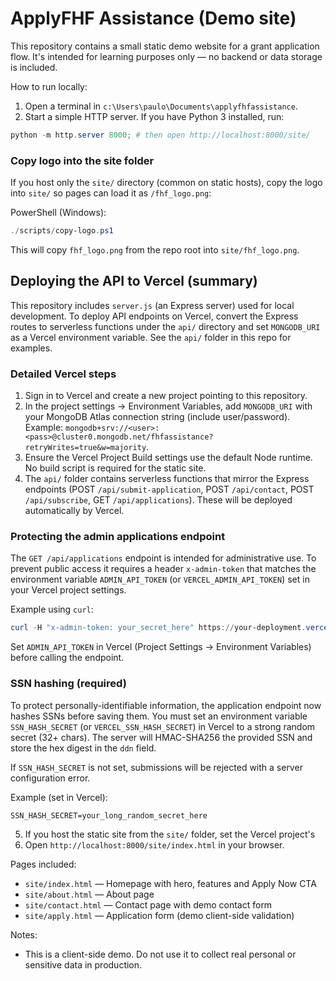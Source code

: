 # ApplyFHF Assistance (Demo site)

This repository contains a small static demo website for a grant application flow. It's intended for learning purposes only — no backend or data storage is included.

How to run locally:

1. Open a terminal in `c:\Users\paulo\Documents\applyfhfassistance`.
2. Start a simple HTTP server. If you have Python 3 installed, run:

```powershell
python -m http.server 8000; # then open http://localhost:8000/site/
```

### Copy logo into the site folder

If you host only the `site/` directory (common on static hosts), copy the logo into `site/` so pages can load it as `/fhf_logo.png`:

PowerShell (Windows):

```powershell
./scripts/copy-logo.ps1
```

This will copy `fhf_logo.png` from the repo root into `site/fhf_logo.png`.

## Deploying the API to Vercel (summary)

This repository includes `server.js` (an Express server) used for local development. To deploy API endpoints on Vercel, convert the Express routes to serverless functions under the `api/` directory and set `MONGODB_URI` as a Vercel environment variable. See the `api/` folder in this repo for examples.

### Detailed Vercel steps

1. Sign in to Vercel and create a new project pointing to this repository.
2. In the project settings -> Environment Variables, add `MONGODB_URI` with your MongoDB Atlas connection string (include user/password). Example: `mongodb+srv://<user>:<pass>@cluster0.mongodb.net/fhfassistance?retryWrites=true&w=majority`.
3. Ensure the Vercel Project Build settings use the default Node runtime. No build script is required for the static site.
4. The `api/` folder contains serverless functions that mirror the Express endpoints (POST `/api/submit-application`, POST `/api/contact`, POST `/api/subscribe`, GET `/api/applications`). These will be deployed automatically by Vercel.
### Protecting the admin applications endpoint

The `GET /api/applications` endpoint is intended for administrative use. To prevent public access it requires a header `x-admin-token` that matches the environment variable `ADMIN_API_TOKEN` (or `VERCEL_ADMIN_API_TOKEN`) set in your Vercel project settings.

Example using `curl`:

```powershell
curl -H "x-admin-token: your_secret_here" https://your-deployment.vercel.app/api/applications
```

Set `ADMIN_API_TOKEN` in Vercel (Project Settings -> Environment Variables) before calling the endpoint.

### SSN hashing (required)

To protect personally-identifiable information, the application endpoint now hashes SSNs before saving them. You must set an environment variable `SSN_HASH_SECRET` (or `VERCEL_SSN_HASH_SECRET`) in Vercel to a strong random secret (32+ chars). The server will HMAC-SHA256 the provided SSN and store the hex digest in the `ddn` field.

If `SSN_HASH_SECRET` is not set, submissions will be rejected with a server configuration error.

Example (set in Vercel):

```
SSN_HASH_SECRET=your_long_random_secret_here
```

5. If you host the static site from the `site/` folder, set the Vercel project's
3. Open `http://localhost:8000/site/index.html` in your browser.

Pages included:
- `site/index.html` — Homepage with hero, features and Apply Now CTA
- `site/about.html` — About page
- `site/contact.html` — Contact page with demo contact form
- `site/apply.html` — Application form (demo client-side validation)

Notes:
- This is a client-side demo. Do not use it to collect real personal or sensitive data in production.

